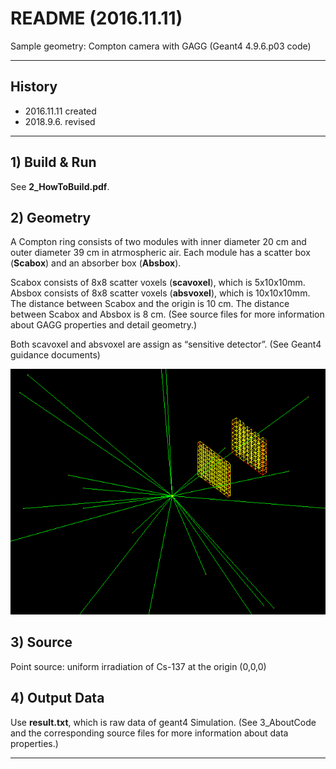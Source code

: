 # README (2016.11.11)
Sample geometry: Compton camera with GAGG (Geant4 4.9.6.p03 code)
- - - - - - - - - - - - - - - - - - - - - - 
## History
 - 2016.11.11 created  
 - 2018.9.6. revised  
 
- - - - - - - - - - - - - - - - - - - - - - 
## 1) Build & Run 
 See **2_HowToBuild.pdf**.

## 2) Geometry

 A Compton ring consists of two modules with inner diameter 20 cm and outer diameter 39 cm in atrmospheric air.
 Each module has a scatter box (**Scabox**) and an absorber box (**Absbox**).

 Scabox consists of 8x8 scatter voxels (**scavoxel**), which is 5x10x10mm.
 Absbox consists of 8x8 scatter voxels (**absvoxel**), which is 10x10x10mm.
 The distance between Scabox and the origin is 10 cm.
 The distance between Scabox and Absbox is 8 cm.
 (See source files for more information about GAGG properties and detail geometry.)

 Both scavoxel and absvoxel are assign as “sensitive detector”. (See Geant4 guidance documents)

![compton_geometry](geometry.png)

## 3) Source

 Point source: uniform irradiation of Cs-137 at the origin (0,0,0)

## 4) Output Data
 Use **result.txt**, which is raw data of geant4 Simulation.
 (See 3_AboutCode and the corresponding source files for more information about data properties.)
- - - - - - - - - - - - - - - - - - - - - - 
